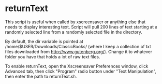 # returnText
This script is useful when called by xscreensaver or anything else that needs to display interesting text.  Script will pull 200 lines of text starting at a randomly selected line from a randomly selected file in the directory.

By default, the dir variable is pointed at /home/$USER/Downloads/ClassicBooks/ (where I keep a collection of txt files downloaded from http://www.gutenberg.org/).  Change it to whatever folder you have that holds a lot of raw text files.

To enable returnText, open the Xscreensaver Preferences window, click Advanced tab, then click "Program" radio button under "Text Manipulation", then enter the path to returnText.sh.
